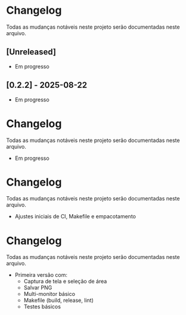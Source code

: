 # Changelog

Todas as mudanças notáveis neste projeto serão documentadas neste arquivo.




## [Unreleased]

- Em progresso

## [0.2.2] - 2025-08-22


- Em progresso

# Changelog

Todas as mudanças notáveis neste projeto serão documentadas neste arquivo.





- Em progresso

# Changelog

Todas as mudanças notáveis neste projeto serão documentadas neste arquivo.




- Ajustes iniciais de CI, Makefile e empacotamento

# Changelog

Todas as mudanças notáveis neste projeto serão documentadas neste arquivo.


- Primeira versão com:
  - Captura de tela e seleção de área
  - Salvar PNG
  - Multi-monitor básico
  - Makefile (build, release, lint)
  - Testes básicos
